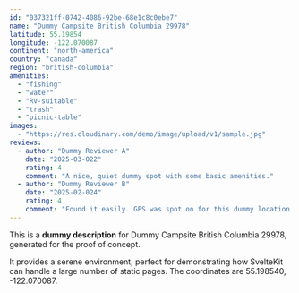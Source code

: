 ```yaml
---
id: "037321ff-0742-4086-92be-68e1c8c0ebe7"
name: "Dummy Campsite British Columbia 29978"
latitude: 55.19854
longitude: -122.070087
continent: "north-america"
country: "canada"
region: "british-columbia"
amenities:
  - "fishing"
  - "water"
  - "RV-suitable"
  - "trash"
  - "picnic-table"
images:
  - "https://res.cloudinary.com/demo/image/upload/v1/sample.jpg"
reviews:
  - author: "Dummy Reviewer A"
    date: "2025-03-022"
    rating: 4
    comment: "A nice, quiet dummy spot with some basic amenities."
  - author: "Dummy Reviewer B"
    date: "2025-02-024"
    rating: 4
    comment: "Found it easily. GPS was spot on for this dummy location."
---
```


This is a **dummy description** for Dummy Campsite British Columbia 29978, generated for the proof of concept.

It provides a serene environment, perfect for demonstrating how SvelteKit can handle a large number of static pages. The coordinates are 55.198540, -122.070087.
